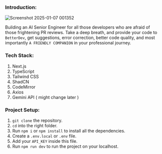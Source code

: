 ### Introduction:
![Screenshot 2025-01-07 001352](https://github.com/user-attachments/assets/ed7f0b10-c312-4dd4-84e0-9d88aadfefde)

Building an AI Senior Engineer for all those developers who are afraid of those frightening PR reviews. Take a deep breath, and provide your code to `BetterDev`, get suggestions, error correction, better code quality, and most importantly `A FRIENDLY COMPANION` in your professional journey.

### Tech Stack:
1. Next.js
2. TypeScript
3. Tailwind CSS
4. ShadCN
5. CodeMirror
6. Axios
7. Gemini API ( might change later )


### Project Setup:
1. `git clone` the repository.
2. `cd` into the right folder.
3. Run `npm i` or `npm install` to install all the dependencies.
4. Create a `.env.local` or  `.env` file.
5. Add your `API_KEY` inside this file.
6. Run `npm run dev` to run the project on your localhost.

